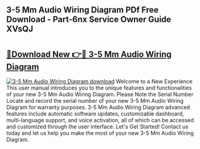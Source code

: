 ## 3-5 Mm Audio Wiring Diagram PDf Free Download - Part-6nx Service Owner Guide XVsQJ

# <h2><a href="http://dfttmh.blite.top/?on=3-5+Mm+Audio+Wiring+Diagram">🔗Download New 👉🔴 3-5 Mm Audio Wiring Diagram</a></h2>

[![3-5 Mm Audio Wiring Diagram download](https://i.imgur.com/lujVjoI.png)](http://dfttmh.blite.top/?on=3-5+Mm+Audio+Wiring+Diagram)
Welcome to a New Experience This user manual introduces you to the unique features and functionalities of your new 3-5 Mm Audio Wiring Diagram. Please Note the Serial Number Locate and record the serial number of your new 3-5 Mm Audio Wiring Diagram for warranty purposes. 3-5 Mm Audio Wiring Diagram advanced features include automatic software updates, customizable dashboard, multi-language support, and voice activation, all of which can be accessed and customized through the user interface. Let's Get Started! Contact us today and let us help you make the most of your new 3-5 Mm Audio Wiring Diagram.
